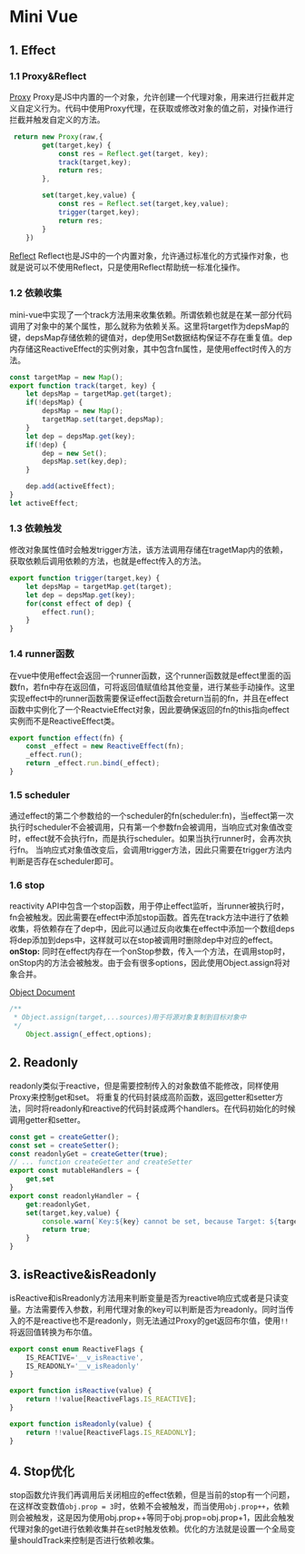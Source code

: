 # Mini Vue

## 1. Effect

### 1.1 Proxy&Reflect

[Proxy](https://developer.mozilla.org/zh-CN/docs/Web/JavaScript/Reference/Global_Objects/Proxy)
Proxy是JS中内置的一个对象，允许创建一个代理对象，用来进行拦截并定义自定义行为。代码中使用Proxy代理，在获取或修改对象的值之前，对操作进行拦截并触发自定义的方法。

```JavaScript
 return new Proxy(raw,{
        get(target,key) {
            const res = Reflect.get(target, key);
            track(target,key);
            return res;
        },

        set(target,key,value) {
            const res = Reflect.set(target,key,value);
            trigger(target,key);
            return res;
        }
    })
```

[Reflect](https://developer.mozilla.org/zh-CN/docs/Web/JavaScript/Reference/Global_Objects/Reflect)
Reflect也是JS中的一个内置对象，允许通过标准化的方式操作对象，也就是说可以不使用Reflect，只是使用Reflect帮助统一标准化操作。

### 1.2 依赖收集

mini-vue中实现了一个track方法用来收集依赖。所谓依赖也就是在某一部分代码调用了对象中的某个属性，那么就称为依赖关系。这里将target作为depsMap的键，depsMap存储依赖的键值对，dep使用Set数据结构保证不存在重复值。dep内存储这ReactiveEffect的实例对象，其中包含fn属性，是使用effect时传入的方法。

```JavaScript
const targetMap = new Map();
export function track(target, key) {
    let depsMap = targetMap.get(target);
    if(!depsMap) {
        depsMap = new Map();
        targetMap.set(target,depsMap);
    }
    let dep = depsMap.get(key);
    if(!dep) {
        dep = new Set();
        depsMap.set(key,dep);
    }

    dep.add(activeEffect);
}
let activeEffect;
```

### 1.3 依赖触发

修改对象属性值时会触发trigger方法，该方法调用存储在tragetMap内的依赖，获取依赖后调用依赖的方法，也就是effect传入的方法。

```JavaScript
export function trigger(target,key) {
    let depsMap = targetMap.get(target);
    let dep = depsMap.get(key);
    for(const effect of dep) {
        effect.run();
    }
}
```

### 1.4 runner函数

在vue中使用effect会返回一个runner函数，这个runner函数就是effect里面的函数fn，若fn中存在返回值，可将返回值赋值给其他变量，进行某些手动操作。这里实现effect中的runner函数需要保证effect函数会return当前的fn，并且在effect函数中实例化了一个ReactvieEffect对象，因此要确保返回的fn的this指向effect实例而不是ReactiveEffect类。

```JavaScript
export function effect(fn) {
    const _effect = new ReactiveEffect(fn);
    _effect.run();
    return _effect.run.bind(_effect);
}
```

### 1.5 scheduler

通过effect的第二个参数给的一个scheduler的fn(scheduler:fn)，当effect第一次执行时scheduler不会被调用，只有第一个参数fn会被调用，当响应式对象值改变时，effect就不会执行fn，而是执行scheduler。如果当执行runner时，会再次执行fn。
当响应式对象值改变后，会调用trigger方法，因此只需要在trigger方法内判断是否存在scheduler即可。

### 1.6 stop

reactivity API中包含一个stop函数，用于停止effect监听，当runner被执行时，fn会被触发。因此需要在effect中添加stop函数。首先在track方法中进行了依赖收集，将依赖存在了dep中，因此可以通过反向收集在effect中添加一个数组deps将dep添加到deps中，这样就可以在stop被调用时删除dep中对应的effect。
__onStop:__ 同时在effect内存在一个onStop参数，传入一个方法，在调用stop时，onStop内的方法会被触发。由于会有很多options，因此使用Object.assign将对象合并。

[Object Document](https://developer.mozilla.org/zh-CN/docs/Web/JavaScript/Reference/Global_Objects/Object)

```JavaScript
/**
 * Object.assign(target,...sources)用于将源对象复制到目标对象中
 */
    Object.assign(_effect,options);
```

## 2. Readonly

readonly类似于reactive，但是需要控制传入的对象数值不能修改，同样使用Proxy来控制get和set。
将重复的代码封装成高阶函数，返回getter和setter方法，同时将readonly和reactive的代码封装成两个handlers。在代码初始化的时候调用getter和setter。

```JavaScript
const get = createGetter();
const set = createSetter();
const readonlyGet = createGetter(true);
// ... function createGetter and createSetter
export const mutableHandlers = {
    get,set
}
export const readonlyHandler = {
    get:readonlyGet,
    set(target,key,value) {
        console.warn(`Key:${key} cannot be set, because Target: ${target} is readonly.`)
        return true;
    }
}
```

## 3. isReactive&isReadonly

isReactive和isRreadonly方法用来判断变量是否为reactive响应式或者是只读变量。方法需要传入参数，利用代理对象的key可以判断是否为readonly。同时当传入的不是reactive也不是readonly，则无法通过Proxy的get返回布尔值，使用`!!`将返回值转换为布尔值。

```JavaScript
export const enum ReactiveFlags {
    IS_REACTIVE='__v_isReactive',
    IS_READONLY='__v_isReadonly'
}

export function isReactive(value) {
    return !!value[ReactiveFlags.IS_REACTIVE];
}

export function isReadonly(value) {
    return !!value[ReactiveFlags.IS_READONLY];
}
```

## 4. Stop优化

stop函数允许我们再调用后关闭相应的effect依赖，但是当前的stop有一个问题，在这样改变数值`obj.prop = 3`时，依赖不会被触发，而当使用`obj.prop++`，依赖则会被触发，这是因为使用obj.prop++等同于obj.prop=obj.prop+1，因此会触发代理对象的get进行依赖收集并在set时触发依赖。优化的方法就是设置一个全局变量shouldTrack来控制是否进行依赖收集。
